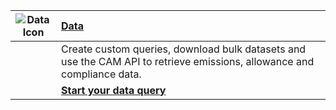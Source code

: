 | ![Data Icon](https://api.epa.gov/easey/staging/content-mgmt/images/icon-data.svg) | **[Data](data "Header Link")**                                                                                          |
| ----------------------------------------------------------------------------- | :---------------------------------------------------------------------------------------------------------------------- |
|                                                                               | Create custom queries, download bulk datasets and use the CAM API to retrieve emissions, allowance and compliance data. |
|                                                                               | **[Start your data query](data/custom-data-download "Link")** |

